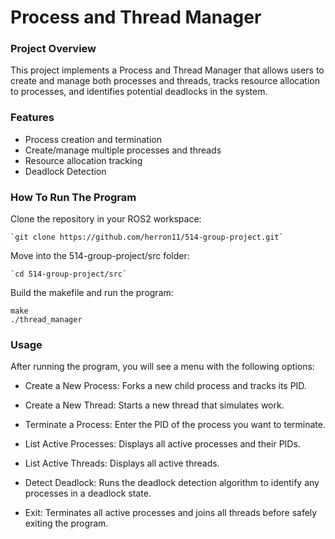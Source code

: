 # Process and Thread Manager

### Project Overview
This project implements a Process and Thread Manager that allows users to create and manage both processes and threads, tracks resource allocation to processes, and identifies potential deadlocks in the system.

### Features
- Process creation and termination
- Create/manage multiple processes and threads
- Resource allocation tracking
- Deadlock Detection

### How To Run The Program

Clone the repository in your ROS2 workspace:
```
`git clone https://github.com/herron11/514-group-project.git`
```
Move into the 514-group-project/src folder:
```
`cd 514-group-project/src`
```

Build the makefile and run the program:
```
make
./thread_manager
```

### Usage

After running the program, you will see a menu with the following options:

- Create a New Process: Forks a new child process and tracks its PID.

- Create a New Thread: Starts a new thread that simulates work.

- Terminate a Process: Enter the PID of the process you want to terminate.

- List Active Processes: Displays all active processes and their PIDs.

- List Active Threads: Displays all active threads.

- Detect Deadlock: Runs the deadlock detection algorithm to identify any processes in a deadlock state.

- Exit: Terminates all active processes and joins all threads before safely exiting the program.




